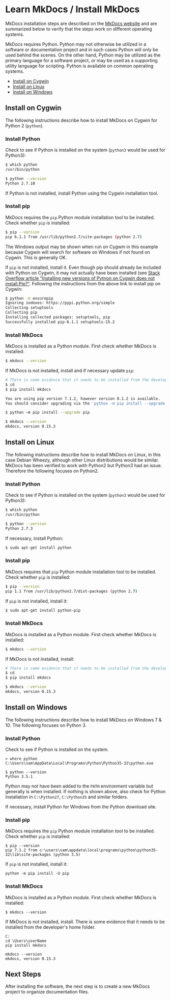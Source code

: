 # Learn MkDocs / Install MkDocs

MkDocs installation steps are described on the [MkDocs website](http://www.mkdocs.org/) and are summarized below
to verify that the steps work on different operating systems.

MkDocs requires Python.
Python may not otherwise be utilized in a software or documentation project and
in such cases Python will only be used behind the scenes.
On the other hand, Python may be utilized as the primary language for a software project, or may be used
as a supporting utility language for scripting.  Python is available on common operating systems.

* [Install on Cygwin](#install-on-cygwin)
* [Install on Linux](#install-on-linux)
* [Install on Windows](#install-on-windows)

## Install on Cygwin

The following instructions describe how to install MkDocs on Cygwin for Python 2 (`python`).

### Install Python

Check to see if Python is installed on the system (`python3` would be used for Python3):

```bash
$ which python
/usr/bin/python

$ python --version
Python 2.7.10
```

If Python is not installed, install Python using the Cygwin installation tool.

### Install pip

MkDocs requires the `pip` Python module installation tool to be installed.  Check whether `pip` is installed:

```bash
$ pip --version
pip 6.1.1 from /usr/lib/python2.7/site-packages (python 2.7)
```

The Windows output may be shown when run on Cygwin in this example because Cygwin will search for software on Windows if not found on Cygwin.
This is generally OK.

If `pip` is not installed, install it.
Even though pip should already be included with Python on Cygwin, it may not actually have been installed
(see [Stack Overflow article "Installing new versions of Pytnon on Cygwin does not install Pip?"](http://stackoverflow.com/questions/30863501/installing-new-versions-of-python-on-cygwin-does-not-install-pip).
Following the instructions from the above link to install pip on Cygwin:

```bash
$ python -m ensurepip
Ignoring indexes: https://pypi.python.org/simple
Collecting setuptools
Collecting pip
Installing collected packages: setuptools, pip
Successfully installed pip-6.1.1 setuptools-15.2
```

### Install MkDocs

MkDocs is installed as a Python module.  First check whether MkDocs is installed:

```bash
$ mkdocs --version
```

If MkDocs is not installed, install and if necessary update `pip`:

```bash
# There is some evidence that it needs to be installed from the developer's home folder
$ cd
$ pip install mkdocs

You are using pip version 7.1.2, however version 8.1.2 is available.
You should consider upgrading via the 'python -m pip install --upgrade pip' command.

$ python –m pip install --upgrade pip

$ mkdocs --version
mkdocs, version 0.15.3

```

## Install on Linux

The following instructions describe how to install MkDocs on Linux, in this case Debian Wheezy,
although other Linux distributions would be similar.
MkDocs has been verified to work with Python2 but Python3 had an issue.
Therefore the following focuses on Python2.

### Install Python

Check to see if Python is installed on the system (`python3` would be used for Python3):

```bash
$ which python
/usr/bin/python

$ python --version
Python 2.7.3
```

If necessary, install Python:


```bash
$ sudo apt-get install python
```

### Install pip

MkDocs requires that `pip` Python module installation tool to be installed.  Check whether `pip` is installed:

```bash
$ pip --version
pip 1.1 from /usr/lib/python2.7/dist-packages (python 2.7)
```

If `pip` is not installed, install it:

```bash
$ sudo apt-get install python-pip
```

### Install MkDocs

MkDocs is installed as a Python module.  First check whether MkDocs is installed:

```bash
$ mkdocs --version
```

If MkDocs is not installed, install:

```bash
# There is some evidence that it needs to be installed from the developer's home folder
$ cd
$ pip install mkdocs

$ mkdocs --version
mkdocs, version 0.15.3
```

## Install on Windows

The following instructions describe how to install MkDocs on Windows 7 & 10.
The following focuses on Python 3.

### Install Python

Check to see if Python is installed on the system.

```
> where python
C:\Users\sam\AppData\Local\Programs\Python\Python35-32\python.exe

$ python --version
Python 3.5.1
```

Python may not have been added to the `PATH` environment variable but generally is when installed.
If nothing is shown above, also check for Python installation in `C:\Python27`, `C:\Python35` and similar folders.

If necessary, install Python for Windows from the Python download site.

### Install pip

MkDocs requires the `pip` Python module installation tool to be installed.  Check whether `pip` is installed:

```
$ pip --version
pip 7.1.2 from c:\users\sam\appdata\local\programs\python\python35-32\lib\site-packages (python 3.5)
```

If `pip` is not installed, install it:

```
python -m pip install -U pip
```

### Install MkDocs

MkDocs is installed as a Python module.  First check whether MkDocs is installed:

```
$ mkdocs --version
```

If MkDocs is not installed, install.
There is some evidence that it needs to be installed from the developer's home folder.

```
C:
cd \Users\userName
pip install mkdocs

mkdocs --version
mkdocs, version 0.15.3
```

## Next Steps

After installing the software, the next step is to create a new MkDocs project to organize documentation files.
